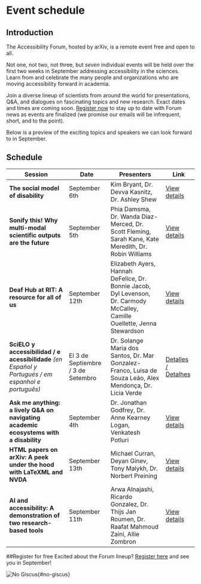 # Event schedule 
## Introduction

The Accessibility Forum, hosted by arXiv, is a remote event free and open to all.

Not one, not two, not three, but *seven* individual events will be held over the first two weeks in September addressing accessibility in the sciences. Learn from and celebrate the many people and organizations who are moving accessibility forward in academia.

Join a diverse lineup of scientists from around the world for presentations, Q&A, and dialogues on fascinating topics and new research. Exact dates and times are coming soon. <a href="https://cornell.ca1.qualtrics.com/jfe/form/SV_eEZ1d27LF2fVM7Y" target="_blank">Register now</a> to stay up to date with Forum news as events are finalized (we promise our emails will be infrequent, short, and to the point).

Below is a preview of the exciting topics and speakers we can look forward to in September.

## Schedule
| Session | Date | Presenters | Link |
| --- | - | --- | --- |
| **The social model of disability**  | September 6th | Kim Bryant, Dr. Devva Kasnitz, Dr. Ashley Shew | <a href="Social-Model-Event" target="_blank">View details</a> |
| **Sonify this! Why multi-modal scientific outputs are the future** | September 5th | Phia Damsma, Dr. Wanda Diaz-Merced, Dr. Scott Fleming, Sarah Kane, Kate Meredith, Dr. Robin Williams |  <a href="Sonification-Event" target="_blank">View details</a>  |
| **Deaf Hub at RIT: A resource for all of us** | September 12th | Elizabeth Ayers, Hannah DeFelice, Dr. Bonnie Jacob, Dyl Levenson, Dr. Carmody McCalley,  Camille Ouellette, Jenna Stewardson |  <a href="Deaf-Hub-Event" target="_blank">View details</a>  |
| **SciELO y accessibilidad / e acessibilidade** *(en Español y Portugués / em espanhol e português)* | El 3 de Septiembre / 3 de Setembro | Dr. Solange Maria dos Santos, Dr. Mar Gonzalez-Franco, Luisa de Souza Leão, Alex Mendonça, Dr. Licia Verde | <a href="SciELO-Event" target="_blank">Detalles / Detalhes</a> |
| **Ask me anything: a lively Q&A on navigating academic ecosystems with a disability** | September 4th | Dr. Jonathan Godfrey, Dr. Anne Kearney Logan, Venkatesh Potluri |  <a href="AMA-Event" target="_blank">View details</a>  |
| **HTML papers on arXiv: A peek under the hood with LaTeXML and NVDA** | September 13th | Michael Curran, Deyan Ginev, Tony Malykh, Dr. Norbert Preining |  <a href="HTML-Event" target="_blank">View details</a>  |
| **AI and accessibility: A demonstration of two research-based tools** | September 11th | Arwa Alnajashi, Ricardo Gonzalez, Dr. Thijs Jan Roumen, Dr. Raafat Mahmoud Zaini, Allie Zombron |  <a href="AI-Event" target="_blank">View details</a>  |

<div style="clear:both;"></div>


##Register for free
Excited about the Forum lineup? <a href="https://cornell.ca1.qualtrics.com/jfe/form/SV_eEZ1d27LF2fVM7Y" target="_blank">Register here</a> and see you in September!

![No Giscus](){#no-giscus}
